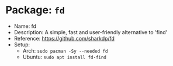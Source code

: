 # Package: `fd`

- Name: fd
- Description: A simple, fast and user-friendly alternative to 'find'
- Reference: https://github.com/sharkdp/fd
- Setup:
  - Arch: `sudo pacman -Sy --needed fd`
  - Ubuntu: `sudo apt install fd-find`

